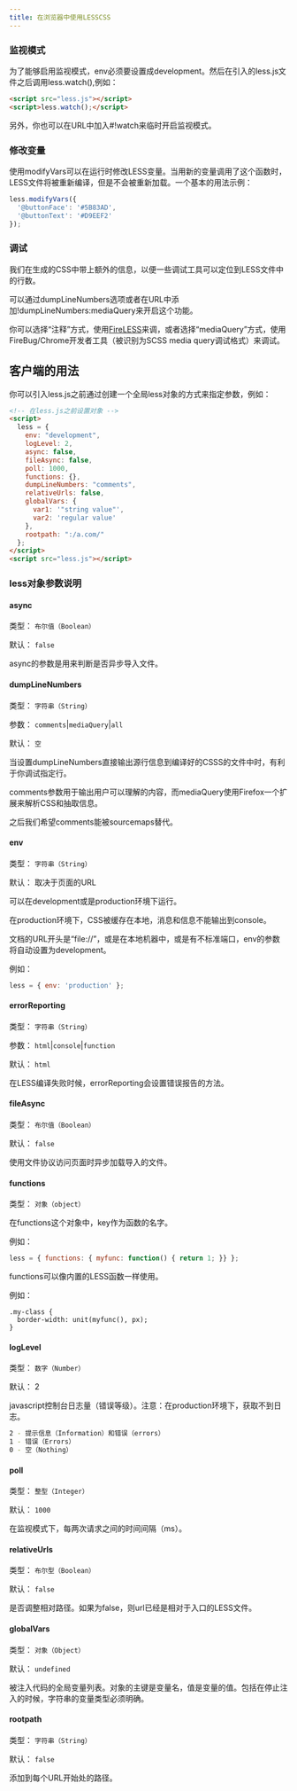 ```yaml
---
title: 在浏览器中使用LESSCSS
---
```


### 监视模式
为了能够启用监视模式，env必须要设置成development。然后在引入的less.js文件之后调用less.watch(),例如：

```html
<script src="less.js"></script>
<script>less.watch();</script>
```

另外，你也可以在URL中加入#!watch来临时开启监视模式。

### 修改变量
使用modifyVars可以在运行时修改LESS变量。当用新的变量调用了这个函数时，LESS文件将被重新编译，但是不会被重新加载。一个基本的用法示例：

```js
less.modifyVars({
  '@buttonFace': '#5B83AD',
  '@buttonText': '#D9EEF2'
});
```

### 调试
我们在生成的CSS中带上额外的信息，以便一些调试工具可以定位到LESS文件中的行数。

可以通过dumpLineNumbers选项或者在URL中添加!dumpLineNumbers:mediaQuery来开启这个功能。

你可以选择“注释”方式，使用[FireLESS](https://addons.mozilla.org/en-us/firefox/addon/fireless/)来调，或者选择“mediaQuery”方式，使用FireBug/Chrome开发者工具（被识别为SCSS media query调试格式）来调试。

## 客户端的用法

你可以引入less.js之前通过创建一个全局less对象的方式来指定参数，例如：

``` html
<!-- 在less.js之前设置对象 -->
<script>
  less = {
    env: "development",
    logLevel: 2,
    async: false,
    fileAsync: false,
    poll: 1000,
    functions: {},
    dumpLineNumbers: "comments",
    relativeUrls: false,
    globalVars: {
      var1: '"string value"',
      var2: 'regular value'
    },
    rootpath: ":/a.com/"
  };
</script>
<script src="less.js"></script>
```

### less对象参数说明

#### async
类型： `布尔值（Boolean）`

默认： `false`

async的参数是用来判断是否异步导入文件。

#### dumpLineNumbers
类型： `字符串（String）`

参数： `comments`|`mediaQuery`|`all`

默认： `空`

当设置dumpLineNumbers直接输出源行信息到编译好的CSSS的文件中时，有利于你调试指定行。

comments参数用于输出用户可以理解的内容，而mediaQuery使用Firefox一个扩展来解析CSS和抽取信息。

之后我们希望comments能被sourcemaps替代。

#### env
类型： `字符串（String）`

默认： 取决于页面的URL

可以在development或是production环境下运行。

在production环境下，CSS被缓存在本地，消息和信息不能输出到console。

文档的URL开头是“file://”，或是在本地机器中，或是有不标准端口，env的参数将自动设置为development。

例如：
```js
less = { env: 'production' };
```

#### errorReporting
类型： `字符串（String）`

参数： `html`|`console`|`function`

默认： `html`

在LESS编译失败时候，errorReporting会设置错误报告的方法。

#### fileAsync
类型： `布尔值（Boolean）`

默认： `false`

使用文件协议访问页面时异步加载导入的文件。

#### functions
类型： `对象（object）`

在functions这个对象中，key作为函数的名字。

例如：
```js
less = { functions: { myfunc: function() { return 1; }} };
```

functions可以像内置的LESS函数一样使用。

例如：
```less
.my-class {
  border-width: unit(myfunc(), px);
}
```

#### logLevel
类型： `数字（Number）`

默认： 2

javascript控制台日志量（错误等级）。注意：在production环境下，获取不到日志。

```bash
2 - 提示信息（Information）和错误（errors）
1 - 错误（Errors）
0 - 空（Nothing）
```

#### poll
类型： `整型（Integer）`

默认： `1000`

在监视模式下，每两次请求之间的时间间隔（ms）。

#### relativeUrls
类型： `布尔型（Boolean）`

默认： `false`

是否调整相对路径。如果为false，则url已经是相对于入口的LESS文件。

#### globalVars
类型： `对象（Object）`

默认： `undefined`

被注入代码的全局变量列表。对象的主键是变量名，值是变量的值。包括在停止注入的时候，字符串的变量类型必须明确。

#### rootpath
类型： `字符串（String）`

默认： `false`

添加到每个URL开始处的路径。
